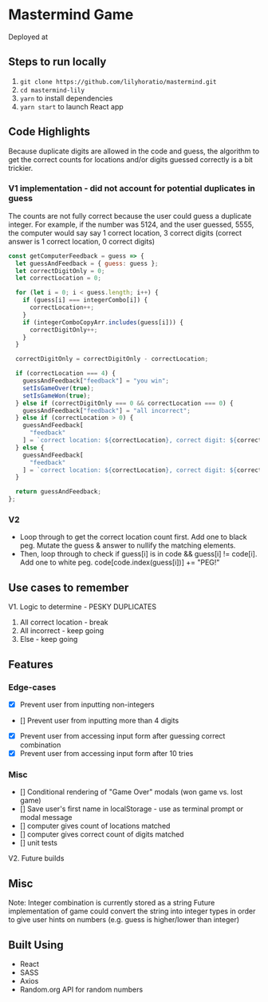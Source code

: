 # Mastermind Game

Deployed at <url>

## Steps to run locally

1. `git clone https://github.com/lilyhoratio/mastermind.git`
2. `cd mastermind-lily`
3. `yarn` to install dependencies
4. `yarn start` to launch React app

## Code Highlights

Because duplicate digits are allowed in the code and guess, the algorithm to get the correct counts for locations and/or digits guessed correctly is a bit trickier.

### V1 implementation - did not account for potential duplicates in guess

The counts are not fully correct because the user could guess a duplicate integer. For example,
if the number was 5124, and the user guessed, 5555, the computer would say say 1 correct location, 3 correct digits (correct answer is 1 correct location, 0 correct digits)

```javascript
const getComputerFeedback = guess => {
  let guessAndFeedback = { guess: guess };
  let correctDigitOnly = 0;
  let correctLocation = 0;

  for (let i = 0; i < guess.length; i++) {
    if (guess[i] === integerCombo[i]) {
      correctLocation++;
    }
    if (integerComboCopyArr.includes(guess[i])) {
      correctDigitOnly++;
    }
  }

  correctDigitOnly = correctDigitOnly - correctLocation;

  if (correctLocation === 4) {
    guessAndFeedback["feedback"] = "you win";
    setIsGameOver(true);
    setIsGameWon(true);
  } else if (correctDigitOnly === 0 && correctLocation === 0) {
    guessAndFeedback["feedback"] = "all incorrect";
  } else if (correctLocation > 0) {
    guessAndFeedback[
      "feedback"
    ] = `correct location: ${correctLocation}, correct digit: ${correctDigitOnly}`;
  } else {
    guessAndFeedback[
      "feedback"
    ] = `correct location: ${correctLocation}, correct digit: ${correctDigitOnly}`;
  }

  return guessAndFeedback;
};
```

### V2

- Loop through to get the correct location count first. Add one to black peg. Mutate the guess & answer to nullify the matching elements.
- Then, loop through to check if guess[i] is in code && guess[i] != code[i]. Add one to white peg. code[code.index(guess[i])] += "PEG!"

## Use cases to remember

V1. Logic to determine - PESKY DUPLICATES

1. All correct location - break
2. All incorrect - keep going
3. Else - keep going

## Features

### Edge-cases

- [x] Prevent user from inputting non-integers
- [] Prevent user from inputting more than 4 digits
- [x] Prevent user from accessing input form after guessing correct combination
- [x] Prevent user from accessing input form after 10 tries

### Misc

- [] Conditional rendering of "Game Over" modals (won game vs. lost game)
- [] Save user's first name in localStorage - use as terminal prompt or modal message
- [] computer gives count of locations matched
- [] computer gives correct count of digits matched
- [] unit tests

V2. Future builds

## Misc

Note: Integer combination is currently stored as a string
Future implementation of game could convert the string into integer types in order to
give user hints on numbers (e.g. guess is higher/lower than integer)

## Built Using

- React
- SASS
- Axios
- Random.org API for random numbers
